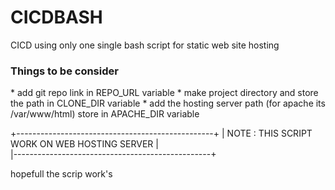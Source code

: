 # CICDBASH
CICD using only one single bash script for static web site hosting 
<h3> Things to be consider </h3>
* add git repo link in REPO_URL variable 
* make project directory and store the path in CLONE_DIR variable 
* add the hosting server path (for apache its /var/www/html) store in APACHE_DIR variable

+-------------------------------------------------+
|  NOTE : THIS SCRIPT WORK ON WEB HOSTING SERVER  |        
|-------------------------------------------------+

<p>hopefull the scrip work's</p>

